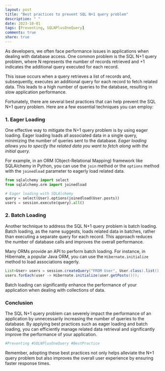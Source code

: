 ```yaml
---
layout: post
title: "Best practices to prevent SQL N+1 query problem"
description: " "
date: 2023-10-01
tags: [Preventing, SQLNPlusOneQuery]
comments: true
share: true
---
```


As developers, we often face performance issues in applications when dealing with database access. One common problem is the SQL N+1 query problem, where N represents the number of records retrieved and +1 indicates the additional query executed for each record.

This issue occurs when a query retrieves a list of records and, subsequently, executes an additional query for each record to fetch related data. This leads to a high number of queries to the database, resulting in slow application performance.

Fortunately, there are several best practices that can help prevent the SQL N+1 query problem. Here are a few essential techniques you can employ:

### 1. Eager Loading

One effective way to mitigate the N+1 query problem is by using eager loading. Eager loading loads all associated data in a single query, minimizing the number of queries sent to the database. *Eager loading allows you to specify the related data you want to fetch along with the initial query.*

For example, in an ORM (Object-Relational Mapping) framework like SQLAlchemy in Python, you can use the `join` method or the `options` method with the `joinedload` parameter to eagerly load related data.

```python
from sqlalchemy import select
from sqlalchemy.orm import joinedload

# Eager loading with SQLAlchemy
query = select(User).options(joinedload(User.posts))
users = session.execute(query).all()
```

### 2. Batch Loading

Another technique to address the SQL N+1 query problem is batch loading. Batch loading, as the name suggests, loads related data in batches, rather than executing a separate query for each record. This approach reduces the number of database calls and improves the overall performance.

Many ORMs provide an API to perform batch loading. For instance, in Hibernate, a popular Java ORM, you can use the `Hibernate.initialize` method to load associations eagerly.

```java
List<User> users = session.createQuery("FROM User", User.class).list();
users.forEach(user -> Hibernate.initialize(user.getPosts()));
```

Batch loading can significantly enhance the performance of your application when dealing with collections of data.

### Conclusion

The SQL N+1 query problem can severely impact the performance of an application by unnecessarily increasing the number of queries to the database. By applying best practices such as eager loading and batch loading, you can efficiently manage related data retrieval and significantly improve the performance of your application.

```python
#Preventing #SQLNPlusOneQuery #BestPractice
```

Remember, adopting these best practices not only helps alleviate the N+1 query problem but also improves the overall user experience by ensuring faster response times.
